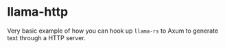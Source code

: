 # llama-http

Very basic example of how you can hook up `llama-rs` to Axum to generate text through a HTTP server.
